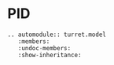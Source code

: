 # PID


```{eval-rst}
.. automodule:: turret.model
   :members:
   :undoc-members:
   :show-inheritance:
``` 